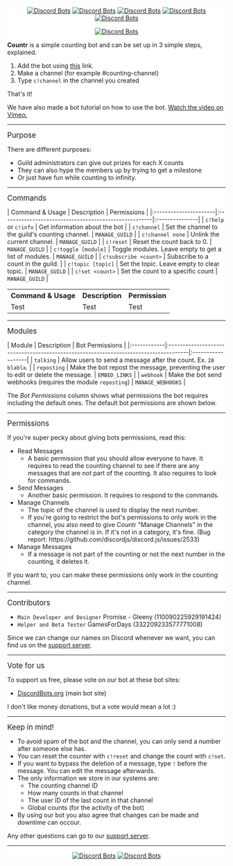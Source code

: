 <div style="background:white url(https://i.imgur.com/QiCG7sd.png) repeat fixed;">

<div align="center">

[![Discord Bots](https://discordbots.org/api/widget/status/467377486141980682.svg)](https://discordbots.org/bot/467377486141980682) [![Discord Bots](https://discordbots.org/api/widget/servers/467377486141980682.svg)](https://discordbots.org/bot/467377486141980682) [![Discord Bots](https://discordbots.org/api/widget/upvotes/467377486141980682.svg)](https://discordbots.org/bot/467377486141980682) [![Discord Bots](https://discordbots.org/api/widget/lib/467377486141980682.svg)](https://discordbots.org/bot/467377486141980682) [![Discord Bots](https://discordbots.org/api/widget/owner/467377486141980682.svg)](https://discordbots.org/bot/467377486141980682)

[![Discord Bots](https://discordbots.org/api/widget/467377486141980682.svg)](https://discordbots.org/bot/countr)

</div>

<p><strong>Countr</strong> is a simple counting bot and can be set up in 3 simple steps, explained.</p>

<ol>
<li>Add the bot using <a href="https://discordapp.com/api/oauth2/authorize?client_id=467377486141980682&amp;permissions=11280&amp;scope=bot">this</a> link. </li>

<li>Make a channel (for example #counting-channel)</li>

<li>Type <code>c!channel</code> in the channel you created</li>
</ol>

<p>That's it!</p>

<p>We have also made a bot tutorial on how to use the bot. <a href="https://vimeo.com/280228205">Watch the video on Vimeo.</a></p>

<hr />

<p><big>Purpose</big></p>

<p>There are different purposes:</p>

<ul>
<li>Guild administrators can give out prizes for each X counts</li>

<li>They can also hype the members up by trying to get a milestone</li>

<li>Or just have fun while counting to infinity.</li>
</ul>

<hr />

<p><big>Commands</big></p>

<p>| Command &amp; Usage       | Description                                           | Permissions    |
|:----------------------|:------------------------------------------------------|:---------------|
| <code>c!help</code> or <code>c!info</code>  | Get information about the bot                         |
| <code>c!channel</code>           | Set the channel to the guild's counting channel.      | <code>MANAGE_GUILD</code> |
| <code>c!channel none</code>      | Unlink the current channel.                           | <code>MANAGE_GUILD</code> |
| <code>c!reset</code>             | Reset the count back to 0.                            | <code>MANAGE_GUILD</code> |
| <code>c!toggle [module]</code>   | Toggle modules. Leave empty to get a list of modules. | <code>MANAGE_GUILD</code> |
| <code>c!subscribe &lt;count&gt;</code> | Subscribe to a count in the guild.                    |
| <code>c!topic [topic]</code>     | Set the topic. Leave empty to clear topic.            | <code>MANAGE_GUILD</code> |
| <code>c!set &lt;count&gt;</code>       | Set the count to a specific count                     | <code>MANAGE_GUILD</code> |</p>

<table style="width:100%">
	<tr>
		<th>Command &amp; Usage</th>
		<th>Description</th>
		<th>Permission</th>
	</tr>
	<tr>
		<td>Test</td>
		<td>Test</td>
		<td>Test</td>
	</tr>
</table>

<hr />

<p><big>Modules</big></p>

<p>| Module      | Description                                                                          | Bot Permissions   |
|:------------|:-------------------------------------------------------------------------------------|:------------------|
| <code>talking</code>   | Allow users to send a message after the count. Ex. <code>20 blabla</code>.                      |
| <code>reposting</code> | Make the bot repost the message, preventing the user to edit or delete the message.  | <code>EMBED_LINKS</code>     |
| <code>webhook</code>   | Make the bot send webhooks (requires the module <code>reposting</code>)                         | <code>MANAGE_WEBHOOKS</code> |</p>

<p>The <em>Bot Permissions</em> column shows what permissions the bot requires including the default ones. The default bot permissions are shown below.</p>

<hr />

<p><big>Permissions</big></p>

<p>If you're super pecky about giving bots permissions, read this:</p>

<ul>
<li>Read Messages


<ul>
<li>A basic permission that you should allow everyone to have. It requires to read the counting channel to see if there are any messages that are not part of the counting. It also requires to look for commands.</li></ul>
</li>

<li>Send Messages


<ul>
<li>Another basic permission. It requires to respond to the commands.</li></ul>
</li>

<li>Manage Channels


<ul>
<li>The topic of the channel is used to display the next number.</li>

<li>If you're going to restrict the bot's permissions to only work in the channel, you also need to give Countr "Manage Channels" in the category the channel is in. If it's not in a category, it's fine. (Bug report: https://github.com/discordjs/discord.js/issues/2533) </li></ul>
</li>

<li>Manage Messages


<ul>
<li>If a message is not part of the counting or not the next number in the counting, it deletes it.</li></ul>
</li>
</ul>

<p>If you want to, you can make these permissions only work in the counting channel.</p>

<hr />

<p><big>Contributors</big></p>

<ul>
<li><code>Main Developer and Designer</code> Promise - Gleeny (110090225929191424)</li>

<li><code>Helper and Beta Tester</code> GamesForDays (332209233577771008)</li>
</ul>

<p>Since we can change our names on Discord whenever we want, you can find us on the <a href="https://discord.gg/JbHX5U3">support server</a>.</p>

<hr />

<p><big>Vote for us</big></p>

<p>To support us free, please vote on our bot at these bot sites:</p>

<ul>
<li><a href="https://discordbots.org/bot/countr">DiscordBots.org</a> (main bot site)</li>
</ul>

<p>I don't like money donations, but a vote would mean a lot :)</p>

<hr />

<p><big>Keep in mind!</big></p>

<ul>
<li>To avoid spam of the bot and the channel, you can only send a number after someone else has.</li>

<li>You can reset the counter with <code>c!reset</code> and change the count with <code>c!set</code>.</li>

<li>If you want to bypass the deletion of a message, type <code>!</code> before the message. You can edit the message afterwards.</li>

<li>The only information we store in our systems are:


<ul>
<li>The counting channel ID</li>

<li>How many counts in that channel</li>

<li>The user ID of the last count in that channel</li>

<li>Global counts (for the activity of the bot)</li></ul>
</li>

<li>By using our bot you also agree that changes can be made and downtime can occour.</li>
</ul>

<p>Any other questions can go to our <a href="https://discord.gg/JbHX5U3">support server</a>.</p>

<hr />

<div align="center">

[![Discord Bots](https://discordbots.org/api/widget/472842075310653447.svg)](https://discordbots.org/bot/472842075310653447)
[![Discord Bots](https://discordbots.org/api/widget/475041313515896873.svg)](https://discordbots.org/bot/475041313515896873)

</div>